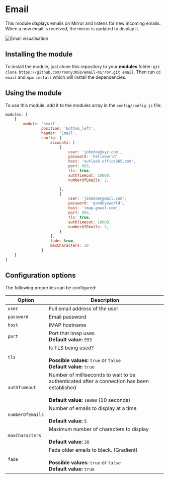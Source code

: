 # Email
This module displays emails on Mirror and listens for new incoming emails. When a new email is received, the mirror is updated to display it.

![Email visualisation](https://github.com/ronny3050/email-mirror/blob/master/.github/preview.png)

## Installing the module

To install the module, just clone this repository to your __modules__ folder: `git clone https://github.com/ronny3050/email-mirror.git email`. 
Then run `cd email` and `npm install` which will install the dependencies.

## Using the module

To use this module, add it to the modules array in the `config/config.js` file:
````javascript
modules: [
	{
		module: 'email',
                position: 'bottom_left',
                header: 'Email',
                config: {
                    accounts: [
                        {
                            user: 'johndoe@xyz.com',
                            password: 'helloworld',
                            host: 'outlook.office365.com',
                            port: 993,
                            tls: true,
                            authTimeout: 10000,
                            numberOfEmails: 2,

                        },
                        {
                            user: 'janedoe@gmail.com',
                            password: 'goodbyeworld',
                            host: 'imap.gmail.com',
                            port: 993,
                            tls: true,
                            authTimeout: 10000,
                            numberOfEmails: 2,
                        }
                    ],
                    fade: true,
                    maxCharacters: 30
                }
	}
]
````

## Configuration options

The following properties can be configured:


<table width="100%">
	<!-- why, markdown... -->
	<thead>
		<tr>
			<th>Option</th>
			<th width="100%">Description</th>
		</tr>
	<thead>
	<tbody>
		<tr>
			<td><code>user</code></td>
			<td>Full email address of the user<br>
			</td>
		</tr>
		<tr>
			<td><code>password</code></td>
			<td>Email password<br>
			</td>
		</tr>
		<tr>
			<td><code>host</code></td>
			<td>IMAP hostname<br>
			</td>
		</tr>
		<tr>
			<td><code>port</code></td>
			<td>Port that imap uses
				<br><b>Default value:</b> <code>993</code>
			</td>
		</tr>
		<tr>
			<td><code>tls</code></td>
			<td>Is TLS being used?<br>
				<br><b>Possible values:</b> <code>true</code> or <code>false</code>
				<br><b>Default value:</b> <code>true</code>
			</td>
		</tr>
		<tr>
			<td><code>authTimeout</code></td>
			<td>Number of milliseconds to wait to be authenticated after a connection has been established<br>
				<br><b>Default value:</b> <code>10000</code> (10 seconds)
			</td>
		</tr>
		<tr>
			<td><code>numberOfEmails</code></td>
			<td>Number of emails to display at a time<br>
				<br><b>Default value:</b> <code>5</code>
			</td>
		</tr>
		<tr>
			<td><code>maxCharacters</code></td>
			<td>Maximum number of characters to display<br>
				<br><b>Default value:</b> <code>30</code>
			</td>
		</tr>
		<tr>
			<td><code>fade</code></td>
			<td>Fade older emails to black. (Gradient)<br>
				<br><b>Possible values:</b> <code>true</code> or <code>false</code>
				<br><b>Default value:</b> <code>true</code>
			</td>
		</tr>
	</tbody>
</table>
